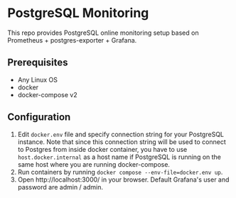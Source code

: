 PostgreSQL Monitoring
=====================

This repo provides PostgreSQL online monitoring setup based on Prometheus + postgres-exporter + Grafana.

Prerequisites
-------------

* Any Linux OS
* docker
* docker-compose v2

Configuration
-------------

1. Edit `docker.env` file and specify connection string for your PostgreSQL
  instance. Note that since this connection string will be used to connect to
  Postgres from inside docker container, you have to use `host.docker.internal`
  as a host name if PostgreSQL is running on the same host where you are running
  docker-compose.
2. Run containers by running `docker compose --env-file=docker.env up`.
3. Open http://localhost:3000/ in your browser. Default Grafana's user and password are admin / admin.

